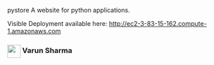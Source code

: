  pystore
A website for python applications.

Visible Deployment available here: http://ec2-3-83-15-162.compute-1.amazonaws.com


<h3><img align="center" height="30" src="https://avatars.githubusercontent.com/u/39454933?s=400&u=525cdadc306be754d55e7931df986d1233bc9550&v=4"> Varun Sharma</h3>
